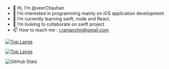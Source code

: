 - 👋 Hi, I’m @veerChauhan
- 👀 I’m interested in programming mainly on iOS application development
- 🌱 I’m currently learning swift, node and React.
- 💞️ I’m looking to collaborate on swift project
- 📫 How to reach me : r.ranjanchn@gmail.com

[![Top Langs](https://github-readme-stats.vercel.app/api/top-langs/?username=anuraghazra&exclude_repo=github-readme-stats,anuraghazra.github.io)](https://github.com/anuraghazra/github-readme-stats)

[![Top Langs](https://github-readme-stats.vercel.app/api/top-langs/?username=anuraghazra&layout=compact)](https://github.com/anuraghazra/github-readme-stats)


<!---
veerChauhan/veerChauhan is a ✨ special ✨ repository because its `README.md` (this file) appears on your GitHub profile.
You can click the Preview link to take a look at your changes.
--->


![GitHub Stats](https://github-readme-stats.vercel.app/api?username=veerChauhan&)
